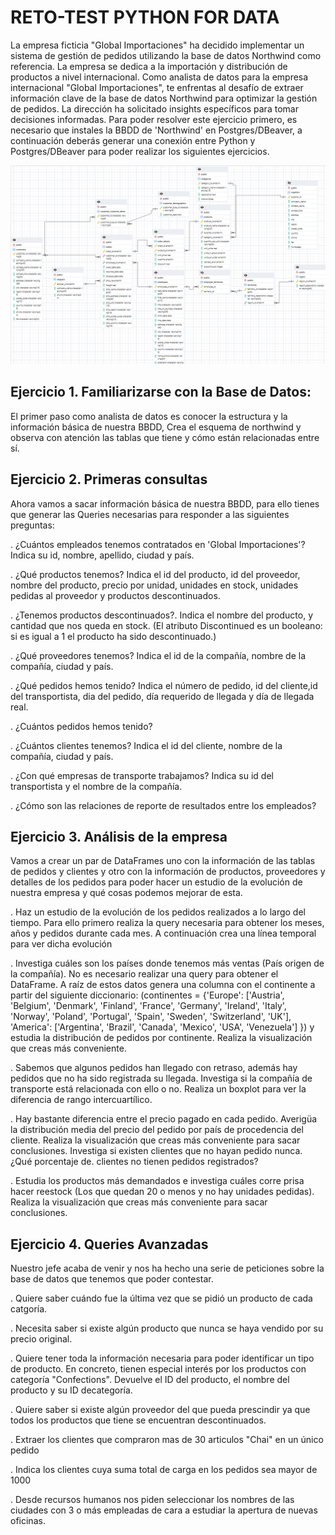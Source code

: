 # RETO-TEST PYTHON FOR DATA

La empresa ficticia "Global Importaciones" ha decidido implementar un sistema de gestión de pedidos utilizando la base de datos Northwind como referencia. La empresa se dedica a la importación y distribución de productos a nivel internacional. Como analista de datos para la empresa internacional "Global Importaciones", te enfrentas al desafío de extraer información clave de la base de
datos Northwind para optimizar la gestión de pedidos. La dirección ha solicitado insights específicos para tomar decisiones informadas. Para poder resolver este ejercicio primero, es necesario que instales la BBDD de 'Northwind' en Postgres/DBeaver, a continuación deberás generar una conexión entre Python y Postgres/DBeaver para poder realizar los siguientes ejercicios.

![header_photo](https://github.com/CarlEstP/python_data/blob/main/modelo.PNG)

## Ejercicio 1. Familiarizarse con la Base de Datos:

El primer paso como analista de datos es conocer la estructura y la información básica de nuestra BBDD, Crea el esquema de northwind y observa con atención las tablas que tiene y cómo están relacionadas entre sí.

## Ejercicio 2. Primeras consultas

Ahora vamos a sacar información básica de nuestra BBDD, para ello tienes que generar las Queries necesarias para responder a las siguientes preguntas:

. ¿Cuántos empleados tenemos contratados en 'Global Importaciones'? Indica su id, nombre, apellido, ciudad y país.

. ¿Qué productos tenemos? Indica el id del producto, id del proveedor, nombre del producto, precio por unidad, unidades en stock, unidades pedidas al proveedor y productos descontinuados.

. ¿Tenemos productos descontinuados?. Indica el nombre del producto, y cantidad que nos queda en stock. (El atributo Discontinued es un booleano: si es igual a 1 el producto ha sido descontinuado.)

. ¿Qué proveedores tenemos? Indica el id de la compañía, nombre de la compañía, ciudad y país.

. ¿Qué pedidos hemos tenido? Indica el número de pedido, id del cliente,id del transportista, dia del pedido, día requerido de llegada y día de llegada real.

. ¿Cuántos pedidos hemos tenido?

. ¿Cuántos clientes tenemos? Indica el id del cliente, nombre de la compañía, ciudad y país.

. ¿Con qué empresas de transporte trabajamos? Indica su id del transportista y el nombre de la compañía.

. ¿Cómo son las relaciones de reporte de resultados entre los empleados?

## Ejercicio 3. Análisis de la empresa

Vamos a crear un par de DataFrames uno con la información de las tablas de pedidos y clientes y otro con la información de productos, proveedores y detalles de los pedidos para poder hacer un estudio de la evolución de nuestra empresa y qué cosas podemos mejorar de esta.

. Haz un estudio de la evolución de los pedidos realizados a lo largo del tiempo. Para ello primero realiza la query necesaria para obtener los meses, años y pedidos durante cada mes. A continuación crea una línea temporal para ver dicha evolución

. Investiga cuáles son los países donde tenemos más ventas (País origen de la compañía). No es necesario realizar una query para obtener el DataFrame. A raíz de estos datos genera una columna con el continente a partir del siguiente diccionario:
(continentes = {'Europe': ['Austria', 'Belgium', 'Denmark', 'Finland', 'France', 'Germany', 'Ireland', 'Italy', 'Norway', 'Poland', 'Portugal', 'Spain', 'Sweden', 'Switzerland', 'UK'], 'America': ['Argentina', 'Brazil', 'Canada', 'Mexico', 'USA', 'Venezuela'] }) y estudia la distribución de pedidos por continente. Realiza la visualización que creas más conveniente.

. Sabemos que algunos pedidos han llegado con retraso, además hay pedidos que no ha sido registrada su llegada. Investiga si la compañía de transporte está relacionada con ello o no. Realiza un boxplot para ver la diferencia de rango intercuartílico.

. Hay bastante diferencia entre el precio pagado en cada pedido. Averigüa la distribución media del precio del pedido por país de procedencia del cliente. Realiza la visualización que creas más conveniente para sacar conclusiones. Investiga si existen clientes que no hayan pedido nunca. ¿Qué porcentaje de. clientes no tienen pedidos registrados?

. Estudia los productos más demandados e investiga cuáles corre prisa hacer reestock (Los que quedan 20 o menos y no hay unidades pedidas). Realiza la visualización que creas más conveniente para sacar conclusiones.

## Ejercicio 4. Queries Avanzadas

Nuestro jefe acaba de venir y nos ha hecho una serie de peticiones sobre la base de datos que tenemos que poder contestar.

. Quiere saber cuándo fue la última vez que se pidió un producto de cada catgoría.

. Necesita saber si existe algún producto que nunca se haya vendido por su precio original.

. Quiere tener toda la información necesaria para poder identificar un tipo de producto. En concreto, tienen especial interés por los productos con categoría "Confections". Devuelve el ID del producto, el nombre del producto y su ID decategoría.

. Quiere saber si existe algún proveedor del que pueda prescindir ya que todos los productos que tiene se encuentran descontinuados.

. Extraer los clientes que compraron mas de 30 articulos "Chai" en un único pedido

. Indica los clientes cuya suma total de carga en los pedidos sea mayor de 1000

. Desde recursos humanos nos piden seleccionar los nombres de las ciudades con 3 o más empleadas de cara a estudiar la apertura de nuevas oficinas.
